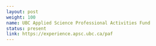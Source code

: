 ```yaml
---
layout: post
weight: 100
name: UBC Applied Science Professional Activities Fund
status: present
link: https://experience.apsc.ubc.ca/paf
---
```

